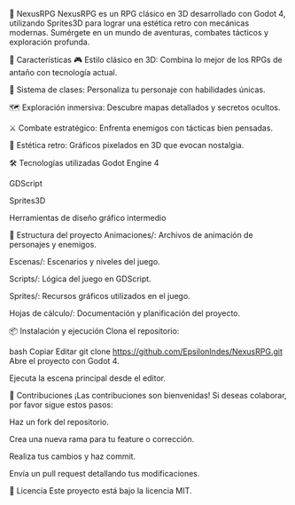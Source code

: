 🧩 NexusRPG
NexusRPG es un RPG clásico en 3D desarrollado con Godot 4, utilizando Sprites3D para lograr una estética retro con mecánicas modernas. Sumérgete en un mundo de aventuras, combates tácticos y exploración profunda.

🚀 Características
🎮 Estilo clásico en 3D: Combina lo mejor de los RPGs de antaño con tecnología actual.

🧙 Sistema de clases: Personaliza tu personaje con habilidades únicas.

🗺️ Exploración inmersiva: Descubre mapas detallados y secretos ocultos.

⚔️ Combate estratégico: Enfrenta enemigos con tácticas bien pensadas.

🎨 Estética retro: Gráficos pixelados en 3D que evocan nostalgia.

🛠️ Tecnologías utilizadas
Godot Engine 4

GDScript

Sprites3D

Herramientas de diseño gráfico intermedio

📁 Estructura del proyecto
Animaciones/: Archivos de animación de personajes y enemigos.

Escenas/: Escenarios y niveles del juego.

Scripts/: Lógica del juego en GDScript.

Sprites/: Recursos gráficos utilizados en el juego.

Hojas de cálculo/: Documentación y planificación del proyecto.

📦 Instalación y ejecución
Clona el repositorio:

bash
Copiar
Editar
git clone https://github.com/EpsilonIndes/NexusRPG.git
Abre el proyecto con Godot 4.

Ejecuta la escena principal desde el editor.

🤝 Contribuciones
¡Las contribuciones son bienvenidas! Si deseas colaborar, por favor sigue estos pasos:

Haz un fork del repositorio.

Crea una nueva rama para tu feature o corrección.

Realiza tus cambios y haz commit.

Envía un pull request detallando tus modificaciones.

📄 Licencia
Este proyecto está bajo la licencia MIT.
